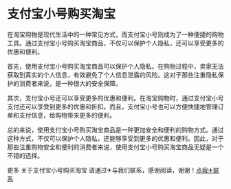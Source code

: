 # 支付宝小号购买淘宝

在淘宝购物是现代生活中的一种常见方式，而支付宝小号则成为了一种便捷的购物工具。通过支付宝小号购买淘宝商品，不仅可以保护个人隐私，还可以享受更多的优惠和便利。

首先，使用支付宝小号购买淘宝商品可以保护个人隐私。在购物过程中，卖家无法获取到真实的个人信息，有效避免了个人信息泄露的风险。这对于那些注重隐私保护的消费者来说，是一种很大的安全保障。

其次，支付宝小号还可以享受更多的优惠和便利。在淘宝购物时，通过支付宝小号支付还可以享受到更多的优惠和折扣。而且，支付宝小号也可以方便快捷地管理订单和支付信息，给购物带来更多的便利。

总的来说，使用支付宝小号购买淘宝商品是一种更加安全和便利的购物方式。通过这种方式，不仅可以保护个人隐私，还能够享受到更多的优惠和便利。因此，对于那些注重购物安全和便利的消费者来说，使用支付宝小号购买淘宝商品无疑是一个不错的选择。

更多 关于支付宝小号购买淘宝 请通过✈与我们联系，感谢阅读，谢谢！[点我✈联系](https://b.k02.cc)